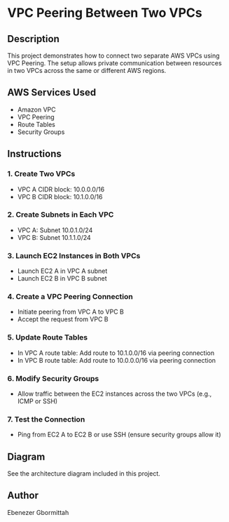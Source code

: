 # VPC Peering Between Two VPCs

## Description
This project demonstrates how to connect two separate AWS VPCs using VPC Peering. The setup allows private communication between resources in two VPCs across the same or different AWS regions.

## AWS Services Used
- Amazon VPC
- VPC Peering
- Route Tables
- Security Groups

## Instructions

### 1. Create Two VPCs
- VPC A CIDR block: 10.0.0.0/16
- VPC B CIDR block: 10.1.0.0/16

### 2. Create Subnets in Each VPC
- VPC A: Subnet 10.0.1.0/24
- VPC B: Subnet 10.1.1.0/24

### 3. Launch EC2 Instances in Both VPCs
- Launch EC2 A in VPC A subnet
- Launch EC2 B in VPC B subnet

### 4. Create a VPC Peering Connection
- Initiate peering from VPC A to VPC B
- Accept the request from VPC B

### 5. Update Route Tables
- In VPC A route table: Add route to 10.1.0.0/16 via peering connection
- In VPC B route table: Add route to 10.0.0.0/16 via peering connection

### 6. Modify Security Groups
- Allow traffic between the EC2 instances across the two VPCs (e.g., ICMP or SSH)

### 7. Test the Connection
- Ping from EC2 A to EC2 B or use SSH (ensure security groups allow it)

## Diagram
See the architecture diagram included in this project.

## Author
Ebenezer Gbormittah
